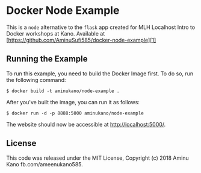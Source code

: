 # Docker Node Example

This is a `node` alternative to the `flask` app created for MLH Localhost Intro
to Docker workshops at Kano. Available at [https://github.com/AminuSufi585/docker-node-example][1]

## Running the Example

To run this example, you need to build the Docker Image first. To do so, run
the following command:

```
$ docker build -t aminukano/node-example .
```

After you've built the image, you can run it as follows:

```
$ docker run -d -p 8888:5000 aminukano/node-example
```

The website should now be accessible at [http://localhost:5000/][2].

## License

This code was released under the MIT License, Copyright (c) 2018 Aminu Kano
fb.com/ameenukano585.

[1]: https://github.com/AminuSufi585/docker-node-example
[2]: http://localhost:5000